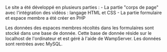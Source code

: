 Le site a été développé en plusieurs parties : 
    - La partie "corps de page" avec l'intégration des vidéos : langage HTML et CSS
    - La partie formulaire et espace membre a été créer en PHP

Les données des espaces membres récoltés dans les formulaires sont stocké dans une base de donnée. 
Cette base de donnée réside sur le localhost de l'ordinateur et est géré à l'aide de WampServer. 
Les données sont rentrées avec MySQL. 

